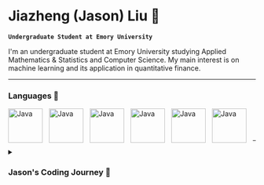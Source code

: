 # Jiazheng (Jason) Liu 👋

**`Undergraduate Student at Emory University`**

I'm an undergraduate student at Emory University studying Applied Mathematics & Statistics and Computer Science. My main interest is on machine learning and its application in quantitative finance. 

---

### Languages 👀

<img align="left" alt="Java" width="70px" style="padding-right:10px;" src="https://cdn.jsdelivr.net/gh/devicons/devicon/icons/python/python-original-wordmark.svg" />
<img align="left" alt="Java" width="70px" style="padding-right:10px;" src="https://cdn.jsdelivr.net/gh/devicons/devicon/icons/rstudio/rstudio-original.svg" />
<img align="left" alt="Java" width="70px" style="padding-right:10px;" src="https://cdn.jsdelivr.net/gh/devicons/devicon/icons/cplusplus/cplusplus-original.svg" />
<img align="left" alt="Java" width="70px" style="padding-right:10px;" src="https://cdn.jsdelivr.net/gh/devicons/devicon/icons/jupyter/jupyter-original-wordmark.svg"/>
<img align="left" alt="Java" width="70px" style="padding-right:10px;" src="https://cdn.jsdelivr.net/gh/devicons/devicon/icons/java/java-original-wordmark.svg"/>
<img align="left" alt="Java" width="70px" style="padding-right:10px;" src="https://cdn.jsdelivr.net/gh/devicons/devicon/icons/xcode/xcode-original.svg"/>

<br />
<br />
<br />

---
<details>
  <summary><h3>Jason's Coding Journey 👔 </h3></summary>
  I got into computer science during high school, during which I took the AP Computer Science Exam. I fell in love with the feeling of solving a problem or building something beautiful. In college, I kept pursuing computer science as my second major. Currently, my main interest is in machine learning, which combines both data science and computer science.
          

          
          

<!--
**Jason-JiazhengLiu/Jason-JiazhengLiu** is a ✨ _special_ ✨ repository because its `README.md` (this file) appears on your GitHub profile.

Here are some ideas to get you started:

- 🔭 I’m currently working on ...
- 🌱 I’m currently learning ...
- 👯 I’m looking to collaborate on ...
- 🤔 I’m looking for help with ...
- 💬 Ask me about ...
- 📫 How to reach me: ...
- 😄 Pronouns: ...
- ⚡ Fun fact: ...
-->
